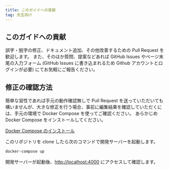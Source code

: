 ```yaml
---
title: このガイドへの貢献
tag: 先生向け
---
```


## このガイドへの貢献

誤字・脱字の修正、ドキュメント追加、その他改善するための Pull Request を歓迎します。
また、そのほか質問、提案などあれば GitHub Issues やページ末尾の入力フォーム (GitHub Issues に書き込まれるため Github アカウントとログインが必要) にてお気軽にご報告ください。

## 修正の確認方法

簡単な習性であれば手元の動作確認無しで Pull Request を送っていただいても構いませんが、大きな修正を行う場合、事前に編集結果を確認していただくには、手元の環境で Docker Compose を使ってご確認ください。
あらかじめ Docker Compose をインストールしてください。

[Docker Compose のインストール](https://docs.docker.com/compose/install/)

このリポジトリを clone したら次のコマンドで開発サーバーを起動します。

```sh
docker-compose up
```

開発サーバーが起動後、[http://localhost:4000](http://localhost:4000) にアクセスして確認します。
